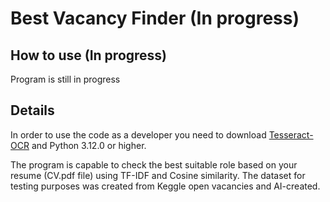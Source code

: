 # Best Vacancy Finder (In progress)
## How to use (In progress)
Program is still in progress
## Details
In order to use the code as a developer you need to download  [Tesseract-OCR](https://github.com/tesseract-ocr/tesseract?tab=readme-ov-file#tesseract-ocr) and  Python 3.12.0 or higher.

The program is capable to check the best suitable role based on your resume (CV.pdf file) using TF-IDF and Cosine similarity. 
The dataset for testing purposes was created from Keggle open vacancies and AI-created.

